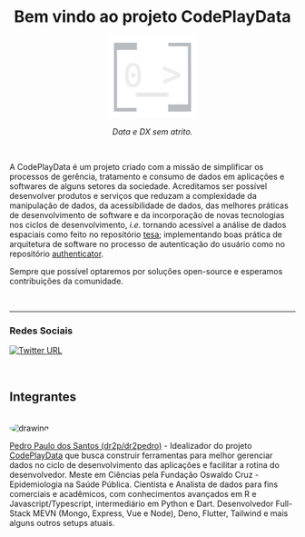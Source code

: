 <div align="center"> 

# Bem vindo ao projeto CodePlayData

![CodePlayData-logo](./assets/CodePlayData-logo-darkmode.png)

_Data e DX sem atrito._

<br>

</div>

A CodePlayData é um projeto criado com a missão de simplificar os processos de gerência, tratamento e consumo de dados em aplicações e softwares de alguns setores da sociedade. Acreditamos ser possível desenvolver produtos e serviços que reduzam a complexidade da manipulação de dados, da acessibilidade de dados, das melhores práticas de desenvolvimento de software e da incorporação de novas tecnologias nos ciclos de desenvolvimento, _i.e._ tornando acessível a análise de dados espaciais como feito no repositório [tesa](https://github.com/CodePlayData/tesa); implementando boas prática de arquitetura de software no processo de autenticação do usuário como no repositório [authenticator](https://github.com/CodePlayData/authenticator).

Sempre que possível optaremos por soluções open-source e esperamos contribuições da comunidade.

<br>

---


### Redes Sociais

[![Twitter URL](https://img.shields.io/twitter/url/https/twitter.com/CodePlayData.svg?style=social&label=Follow%20%40CodePlayData)](https://twitter.com/CodePlayData)

<br>

## Integrantes

<br>
<img src="https://avatars.githubusercontent.com/u/52466957?v=4" alt="drawing" width="75" style="border-radius: 50%"
/>

[Pedro Paulo dos Santos (dr2p/dr2pedro)](https://github.com/dr2pedro) - Idealizador do projeto [CodePlayData](https://github.com/CodePlayData) que busca construir ferramentas para melhor gerenciar dados no ciclo de desenvolvimento das aplicações e facilitar a rotina do desenvolvedor. Meste em Ciências pela Fundação Oswaldo Cruz - Epidemiologia na Saúde Pública. Cientista e Analista de dados para fins comerciais e acadêmicos, com conhecimentos avançados em R e Javascript/Typescript, intermediário em Python e Dart. Desenvolvedor Full-Stack MEVN (Mongo, Express, Vue e Node), Deno, Flutter, Tailwind e mais alguns outros setups atuais.




